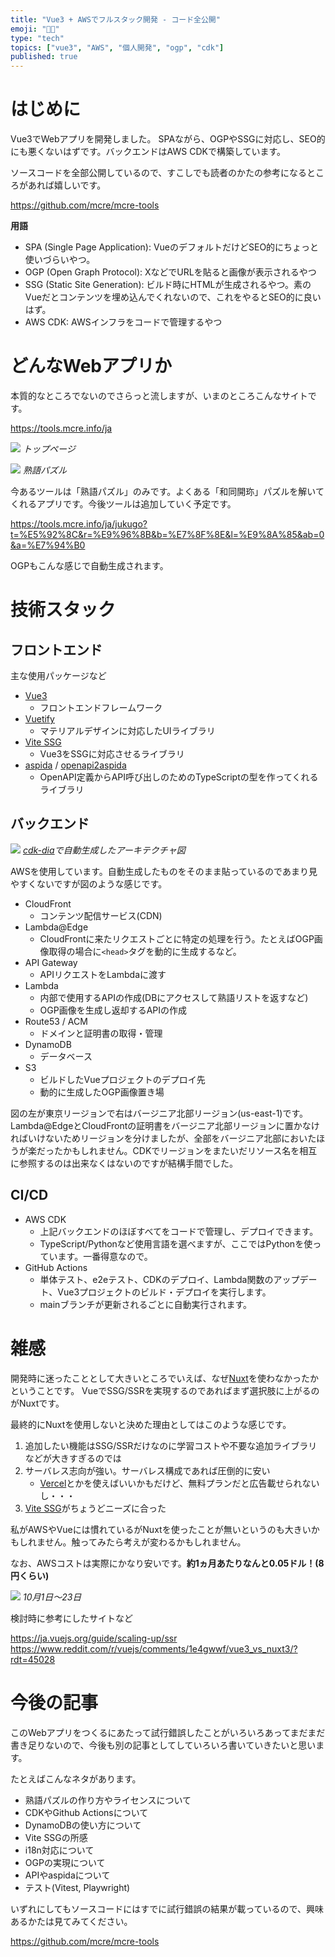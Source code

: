 ```yaml
---
title: "Vue3 + AWSでフルスタック開発 - コード全公開"
emoji: "🧑‍💻"
type: "tech"
topics: ["vue3", "AWS", "個人開発", "ogp", "cdk"]
published: true
---
```


# はじめに

Vue3でWebアプリを開発しました。
SPAながら、OGPやSSGに対応し、SEO的にも悪くないはずです。バックエンドはAWS CDKで構築しています。

ソースコードを全部公開しているので、すこしでも読者のかたの参考になるところがあれば嬉しいです。

https://github.com/mcre/mcre-tools

**用語**

- SPA (Single Page Application): VueのデフォルトだけどSEO的にちょっと使いづらいやつ。
- OGP (Open Graph Protocol): XなどでURLを貼ると画像が表示されるやつ
- SSG (Static Site Generation): ビルド時にHTMLが生成されるやつ。素のVueだとコンテンツを埋め込んでくれないので、これをやるとSEO的に良いはず。
- AWS CDK: AWSインフラをコードで管理するやつ

# どんなWebアプリか

本質的なところでないのでさらっと流しますが、いまのところこんなサイトです。

https://tools.mcre.info/ja

![](/images/mcre-tools-summary//website01.webp)
*トップページ*

![](/images/mcre-tools-summary//website02.webp)
*熟語パズル*

今あるツールは「熟語パズル」のみです。よくある「和同開珎」パズルを解いてくれるアプリです。今後ツールは追加していく予定です。

https://tools.mcre.info/ja/jukugo?t=%E5%92%8C&r=%E9%96%8B&b=%E7%8F%8E&l=%E9%8A%85&ab=0&a=%E7%94%B0

OGPもこんな感じで自動生成されます。

# 技術スタック

## フロントエンド

主な使用パッケージなど

- [Vue3](https://ja.vuejs.org/)
  - フロントエンドフレームワーク
- [Vuetify](https://vuetifyjs.com/ja/)
  - マテリアルデザインに対応したUIライブラリ
- [Vite SSG](https://github.com/antfu-collective/vite-ssg)
  - Vue3をSSGに対応させるライブラリ
- [aspida](https://github.com/aspida/aspida) / [openapi2aspida](https://github.com/aspida/openapi2aspida)
  - OpenAPI定義からAPI呼び出しのためのTypeScriptの型を作ってくれるライブラリ

## バックエンド

![](/images/mcre-tools-summary//architecture.webp)
*[cdk-dia](https://github.com/pistazie/cdk-dia)で自動生成したアーキテクチャ図*

AWSを使用しています。自動生成したものをそのまま貼っているのであまり見やすくないですが図のような感じです。

- CloudFront
  - コンテンツ配信サービス(CDN)
- Lambda@Edge
  - CloudFrontに来たリクエストごとに特定の処理を行う。たとえばOGP画像取得の場合に`<head>`タグを動的に生成するなど。
- API Gateway
  - APIリクエストをLambdaに渡す
- Lambda
  - 内部で使用するAPIの作成(DBにアクセスして熟語リストを返すなど)
  - OGP画像を生成し返却するAPIの作成
- Route53 / ACM
  - ドメインと証明書の取得・管理
- DynamoDB
  - データベース
- S3
  - ビルドしたVueプロジェクトのデプロイ先
  - 動的に生成したOGP画像置き場

図の左が東京リージョンで右はバージニア北部リージョン(us-east-1)です。
Lambda@EdgeとCloudFrontの証明書をバージニア北部リージョンに置かなければいけないためリージョンを分けましたが、全部をバージニア北部においたほうが楽だったかもしれません。CDKでリージョンをまたいだリソース名を相互に参照するのは出来なくはないのですが結構手間でした。

## CI/CD

- AWS CDK
  - 上記バックエンドのほぼすべてをコードで管理し、デプロイできます。
  - TypeScript/Pythonなど使用言語を選べますが、ここではPythonを使っています。一番得意なので。
- GitHub Actions
  - 単体テスト、e2eテスト、CDKのデプロイ、Lambda関数のアップデート、Vue3プロジェクトのビルド・デプロイを実行します。
  - mainブランチが更新されるごとに自動実行されます。

# 雑感

開発時に迷ったこととして大きいところでいえば、なぜ[Nuxt](https://nuxt.com/)を使わなかったかということです。
VueでSSG/SSRを実現するのであればまず選択肢に上がるのがNuxtです。

最終的にNuxtを使用しないと決めた理由としてはこのような感じです。

1. 追加したい機能はSSG/SSRだけなのに学習コストや不要な追加ライブラリなどが大きすぎるのでは
2. サーバレス志向が強い。サーバレス構成であれば圧倒的に安い
   - [Vercel](https://vercel.com/)とかを使えばいいかもだけど、無料プランだと広告載せられないし・・・
3. [Vite SSG](https://github.com/antfu-collective/vite-ssg)がちょうどニーズに合った

私がAWSやVueには慣れているがNuxtを使ったことが無いというのも大きいかもしれません。触ってみたら考えが変わるかもしれません。

なお、AWSコストは実際にかなり安いです。**約1ヵ月あたりなんと0.05ドル！(8円くらい)**

![](/images/mcre-tools-summary//aws-cost.webp)
*10月1日〜23日*

検討時に参考にしたサイトなど

https://ja.vuejs.org/guide/scaling-up/ssr
https://www.reddit.com/r/vuejs/comments/1e4gwwf/vue3_vs_nuxt3/?rdt=45028


# 今後の記事

このWebアプリをつくるにあたって試行錯誤したことがいろいろあってまだまだ書き足りないので、今後も別の記事としてしていろいろ書いていきたいと思います。

たとえばこんなネタがあります。

- 熟語パズルの作り方やライセンスについて
- CDKやGithub Actionsについて
- DynamoDBの使い方について
- Vite SSGの所感
- i18n対応について
- OGPの実現について
- APIやaspidaについて
- テスト(Vitest, Playwright)

いずれにしてもソースコードにはすでに試行錯誤の結果が載っているので、興味あるかたは見てみてください。

https://github.com/mcre/mcre-tools
